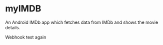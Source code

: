 # myIMDB
An Android IMDb app which fetches data from IMDb and shows the movie details.

Webhook test again
